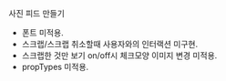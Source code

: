 사진 피드 만들기

- 폰트 미적용.
- 스크랩/스크랩 취소할때 사용자와의 인터랙션 미구현.
- 스크랩한 것만 보기 on/off시 체크모양 이미지 변경 미적용.
- propTypes 미적용.